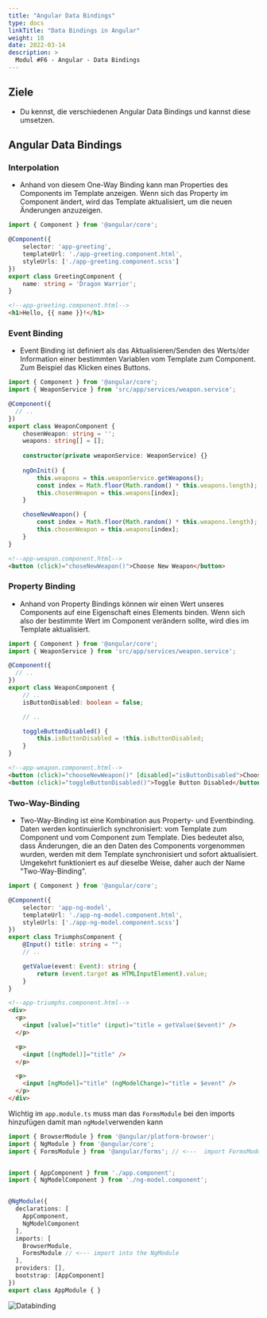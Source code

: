 ```yaml
---
title: "Angular Data Bindings"
type: docs
linkTitle: "Data Bindings in Angular"
weight: 18
date: 2022-03-14
description: >
  Modul #F6 - Angular - Data Bindings
---
```

## Ziele
* Du kennst, die verschiedenen Angular Data Bindings und kannst diese umsetzen.

## Angular Data Bindings
### Interpolation
- Anhand von diesem One-Way Binding kann man Properties des Components im Template anzeigen.
  Wenn sich das Property im Component ändert, wird das Template aktualisiert, um die neuen Änderungen anzuzeigen.
```typescript
import { Component } from '@angular/core';

@Component({
    selector: 'app-greeting',
    templateUrl: './app-greeting.component.html',
    styleUrls: ['./app-greeting.component.scss']
})
export class GreetingComponent {
    name: string = 'Dragon Warrior';
}
```
```html
<!--app-greeting.component.html-->
<h1>Hello, {{ name }}!</h1>
```

### Event Binding
- Event Binding ist definiert als das Aktualisieren/Senden des Werts/der Information einer bestimmten Variablen vom Template zum Component.\
  Zum Beispiel das Klicken eines Buttons.
```typescript
import { Component } from '@angular/core';
import { WeaponService } from 'src/app/services/weapon.service';

@Component({
  // ..
})
export class WeaponComponent {
    chosenWeapon: string = '';
    weapons: string[] = [];
    
    constructor(private weaponService: WeaponService) {}
    
    ngOnInit() {
        this.weapons = this.weaponService.getWeapons();
        const index = Math.floor(Math.random() * this.weapons.length);
        this.chosenWeapon = this.weapons[index];
    }

    choseNewWeapon() {
        const index = Math.floor(Math.random() * this.weapons.length);
        this.chosenWeapon = this.weapons[index];
    }
}
```
```html
<!--app-weapon.component.html-->
<button (click)="choseNewWeapon()">Choose New Weapon</button>

```

### Property Binding
- Anhand von Property Bindings können wir einen Wert unseres Components auf eine Eigenschaft eines Elements binden.
  Wenn sich also der bestimmte Wert im Component verändern sollte, wird dies im Template aktualisiert.
```typescript
import { Component } from '@angular/core';
import { WeaponService } from 'src/app/services/weapon.service';

@Component({
  // ..
})
export class WeaponComponent {
    // ..
    isButtonDisabled: boolean = false;

    // ..

    toggleButtonDisabled() {
        this.isButtonDisabled = !this.isButtonDisabled;
    }
}
```
```html
<!--app-weapon.component.html-->
<button (click)="chooseNewWeapon()" [disabled]="isButtonDisabled">Choose New Weapon</button>
<button (click)="toggleButtonDisabled()">Toggle Button Disabled</button>
```

### Two-Way-Binding
- Two-Way-Binding ist eine Kombination aus Property- und Eventbinding. Daten werden kontinuierlich synchronisiert: vom Template zum Component und vom Component zum Template.
  Dies bedeutet also, dass Änderungen, die an den Daten des Components vorgenommen wurden, werden mit dem Template synchronisiert und sofort aktualisiert.
  Umgekehrt funktioniert es auf dieselbe Weise, daher auch der Name "Two-Way-Binding".
```typescript
import { Component } from '@angular/core';

@Component({
    selector: 'app-ng-model',
    templateUrl: './app-ng-model.component.html',
    styleUrls: ['./app-ng-model.component.scss']
})
export class TriumphsComponent {
    @Input() title: string = "";
    // ..

    getValue(event: Event): string {
        return (event.target as HTMLInputElement).value;
    }
}
```
```html
<!--app-triumphs.component.html-->
<div>
  <p>
    <input [value]="title" (input)="title = getValue($event)" />
  </p>

  <p>
    <input [(ngModel)]="title" />
  </p>

  <p>
    <input [ngModel]="title" (ngModelChange)="title = $event" />
  </p>
</div>
```

Wichtig im `app.module.ts` muss man das `FormsModule` bei den imports hinzufügen damit man `ngModel`verwenden kann
```typescript
import { BrowserModule } from '@angular/platform-browser';
import { NgModule } from '@angular/core';
import { FormsModule } from '@angular/forms'; // <---  import FormsModule


import { AppComponent } from './app.component';
import { NgModelComponent } from './ng-model.component';


@NgModule({
  declarations: [
    AppComponent,
    NgModelComponent
  ],
  imports: [
    BrowserModule,
    FormsModule // <--- import into the NgModule
  ],
  providers: [],
  bootstrap: [AppComponent]
})
export class AppModule { }
```

![Databinding](../images/component-of-data-binding.png) 
